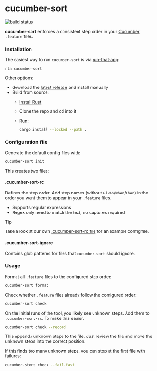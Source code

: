 # cucumber-sort

![build status](https://github.com/kevgo/cucumber-sort/actions/workflows/ci.yml/badge.svg)

**cucumber-sort** enforces a consistent step order in your
[Cucumber](https://cucumber.io) `.feature` files.

### Installation

The easiest way to run `cucumber-sort` is via
[run-that-app](https://github.com/kevgo/run-that-app):

```zsh
rta cucumber-sort
```

Other options:

- download the
  [latest release](https://github.com/kevgo/cucumber-sort/releases/latest) and
  install manually
- Build from source:
  - [Install Rust](https://rustup.rs)
  - Clone the repo and cd into it
  - Run:

    ```zsh
    cargo install --locked --path .
    ```

### Configuration file

Generate the default config files with:

```zsh
cucumber-sort init
```

This creates two files:

#### .cucumber-sort-rc

Defines the step order. Add step names (without `Given`/`When`/`Then`) in the
order you want them to appear in your `.feature` files.

- Supports regular expressions
- Regex only need to match the text, no captures required

> [!TIP]
> Take a look at our own [.cucumber-sort-rc file](.cucumber-sort-rc) for an
> example config file.

#### .cucumber-sort-ignore

Contains glob patterns for files that `cucumber-sort` should ignore.

### Usage

Format all `.feature` files to the configured step order:

```zsh
cucumber-sort format
```

Check whether `.feature` files already follow the configured order:

```zsh
cucumber-sort check
```

On the initial runs of the tool, you likely see unknown steps. Add them to
`.cucumber-sort-rc`. To make this easier:

```zsh
cucumber-sort check --record
```

This appends unknown steps to the file. Just review the file and move the
unknown steps into the correct position.

If this finds too many unknown steps, you can stop at the first file with
failures:

```zsh
cucumber-stort check --fail-fast
```
